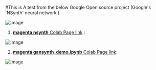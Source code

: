 #This is A test from the below Google Open source project (Google's 'NSynth' neural network ) 

![image](https://user-images.githubusercontent.com/6679151/126066594-f9e43f35-3074-4068-a48a-bd5898a2900d.png)

 1. [**magenta nsynth** Colab Page
    link](https://colab.research.google.com/github/Startup-Data/SatLunNeh/blob/master/AI%20Parts/Music%20Part/magenta/nsynth/nsynth.ipynb)
    :

![image](https://user-images.githubusercontent.com/6679151/126066736-5d6bffda-5d0f-44db-b34a-f22a62080950.png)

 2. [**magenta gansynth_demo.ipynb** Colab Page
    link](https://colab.research.google.com/github/Startup-Data/SatLunNeh/blob/master/AI%20Parts/Music%20Part/magenta/nsynth/gansynth_external.ipynb):

![image](https://user-images.githubusercontent.com/6679151/126066768-567f14e3-ebbb-461b-94bb-d231fae91a41.png)
